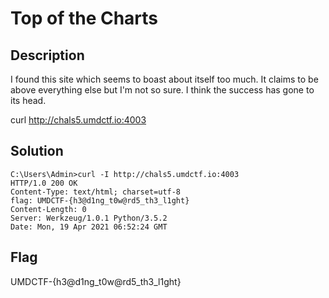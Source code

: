 # Top of the Charts

## Description

I found this site which seems to boast about itself too much. It claims to be above everything else but I'm not so sure. I think the success has gone to its head.

curl http://chals5.umdctf.io:4003

## Solution
```
C:\Users\Admin>curl -I http://chals5.umdctf.io:4003
HTTP/1.0 200 OK
Content-Type: text/html; charset=utf-8
flag: UMDCTF-{h3@d1ng_t0w@rd5_th3_l1ght}
Content-Length: 0
Server: Werkzeug/1.0.1 Python/3.5.2
Date: Mon, 19 Apr 2021 06:52:24 GMT 
```
## Flag

UMDCTF-{h3@d1ng_t0w@rd5_th3_l1ght}